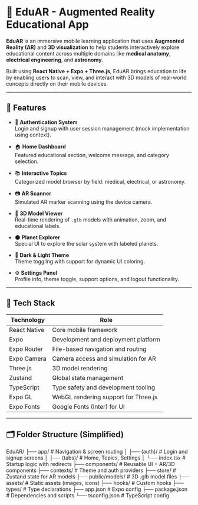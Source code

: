 # 📱 EduAR - Augmented Reality Educational App

**EduAR** is an immersive mobile learning application that uses **Augmented Reality (AR)** and **3D visualization** to help students interactively explore educational content across multiple domains like **medical anatomy**, **electrical engineering**, and **astronomy**.

Built using **React Native + Expo + Three.js**, EduAR brings education to life by enabling users to scan, view, and interact with 3D models of real-world concepts directly on their mobile devices.

---

## 🚀 Features

- 🔐 **Authentication System**  
  Login and signup with user session management (mock implementation using context).

- 🏠 **Home Dashboard**  
  Featured educational section, welcome message, and category selection.

- 📚 **Interactive Topics**  
  Categorized model browser by field: medical, electrical, or astronomy.

- 📷 **AR Scanner**  
  Simulated AR marker scanning using the device camera.

- 🧠 **3D Model Viewer**  
  Real-time rendering of `.glb` models with animation, zoom, and educational labels.

- 🌑 **Planet Explorer**  
  Special UI to explore the solar system with labeled planets.

- 🎨 **Dark & Light Theme**  
  Theme toggling with support for dynamic UI coloring.

- ⚙️ **Settings Panel**  
  Profile info, theme toggle, support options, and logout functionality.

---

## 🧩 Tech Stack

| Technology     | Role                           |
|----------------|--------------------------------|
| React Native   | Core mobile framework           |
| Expo           | Development and deployment platform |
| Expo Router    | File-based navigation and routing |
| Expo Camera    | Camera access and simulation for AR |
| Three.js       | 3D model rendering              |
| Zustand        | Global state management         |
| TypeScript     | Type safety and development tooling |
| Expo GL        | WebGL rendering support for Three.js |
| Expo Fonts     | Google Fonts (Inter) for UI     |

---

## 🗂 Folder Structure (Simplified)

EduAR/ ├── app/ # Navigation & screen routing │ ├── (auth)/ # Login and signup screens │ ├── (tabs)/ # Home, Topics, Settings │ └── index.tsx # Startup logic with redirects ├── components/ # Reusable UI + AR/3D components ├── contexts/ # Theme and auth providers ├── store/ # Zustand state for AR models ├── public/models/ # 3D .glb model files ├── assets/ # Static assets (images, icons) ├── hooks/ # Custom hooks ├── types/ # Type declarations ├── app.json # Expo config ├── package.json # Dependencies and scripts └── tsconfig.json # TypeScript config


